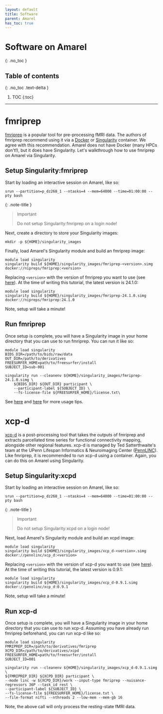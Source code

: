 ```yaml
---
layout: default
title: Software
parent: Amarel
has_toc: true
---
```


# Software on Amarel
{: .no_toc }

## Table of contents
{: .no_toc .text-delta }

1. TOC
{:toc}

---

# fmriprep

[fmriprep](https://fmriprep.org/en/stable/index.html) is a popular tool for pre-processing fMRI data. The authors of fmriprep recommend using it via a [Docker](https://www.docker.com/) or [Singularity](https://docs.sylabs.io/guides/3.5/user-guide/introduction.html) container. We agree with this recommendation. Amarel does not have Docker (many HPCs don't!), but it does have Singularity. Let's walkthrough how to use fmriprep on Amarel via Singularity.

## Setup Singularity:fmriprep

Start by loading an interactive session on Amarel, like so:

```shell
srun --partition=p_dz268_1 --ntasks=4 --mem=64000 --time=01:00:00 --pty bash
```

{: .note-title }
> Important
>
> Do not setup Singularity:fmriprep on a login node!

Next, create a directory to store your Singularity images:

```shell
mkdir -p ${HOME}/singularity_images
```

Finally, load Amarel's Singularity module and build an fmriprep image:

```shell
module load singularity
singularity build ${HOME}/singularity_images/fmriprep-<version>.simg docker://nipreps/fmriprep:<version>
```

Replacing `<version>` with the version of fmriprep you want to use (see [here](https://fmriprep.org/en/stable/changes.html)). At the time of writing this tutorial, the latest version is 24.1.0:

```shell
module load singularity
singularity build ${HOME}/singularity_images/fmriprep-24.1.0.simg docker://nipreps/fmriprep:24.1.0
```

Note, setup will take a minute!

## Run fmriprep

Once setup is complete, you will have a Singularity image in your home directory that you can use to run fmriprep. You can run it like so:

```shell
module load singularity
BIDS_DIR=/path/to/bids/raw/data
OUT_DIR=/path/to/derivatives
FREESURFER_HOME=path/to/freesurfer/install
SUBJECT_ID=sub-001

singularity run --cleanenv ${HOME}/singularity_images/fmriprep-24.1.0.simg \
    ${BIDS_DIR} ${OUT_DIR} participant \
    --participant-label ${SUBJECT_ID} \
    --fs-license-file ${FREESURFER_HOME}/license.txt\
```

See [here](https://fmriprep.org/en/stable/usage.html) and [here](https://www.nipreps.org/apps/singularity/) for more usage tips.

# xcp-d

[xcp-d](https://xcp-d.readthedocs.io/en/latest/index.html) is a post-processing tool that takes the outputs of fmriprep and extracts parcellated time series for functional connectivity mapping, alongside other regional features. xcp-d is managed by Ted Satterthwaite's team at the UPenn Lifespan Informatics & Neuroimaging Center ([PennLINC](https://www.pennlinc.io/)). Like fmriprep, it is recommended to run xcp-d using a container. Again, you can do this on Amarel using Singularity.

## Setup Singularity:xcpd

Start by loading an interactive session on Amarel, like so:

```shell
srun --partition=p_dz268_1 --ntasks=4 --mem=64000 --time=01:00:00 --pty bash
```

{: .note-title }
> Important
>
> Do not setup Singularity:xcpd on a login node!

Next, load Amarel's Singularity module and build an xcpd image:

```shell
module load singularity
singularity build ${HOME}/singularity_images/xcp_d-<version>.simg docker://pennlinc/xcp_d:<version>
```

Replacing `<version>` with the version of xcp-d you want to use (see [here](https://xcp-d.readthedocs.io/en/latest/changes.html)). At the time of writing this tutorial, the latest version is 0.9.1:

```shell
module load singularity
singularity build ${HOME}/singularity_images/xcp_d-0.9.1.simg docker://pennlinc/xcp_d:0.9.1
```

Note, setup will take a minute!

## Run xcp-d

Once setup is complete, you will have a Singularity image in your home directory that you can use to run xcp-d. Assuming you have already run fmriprep beforehand, you can run xcp-d like so:

```shell
module load singularity
FMRIPREP_DIR=/path/to/derivatives/fmriprep
XCPD_DIR=/path/to/derivatives/xcpd
FREESURFER_HOME=path/to/freesurfer/install
SUBJECT_ID=001

singularity run --cleanenv ${HOME}/singularity_images/xcp_d-0.9.1.simg \
${FMRIPREP_DIR} ${XCPD_DIR} participant \
--mode linc -w ${XCPD_DIR}/work --input-type fmriprep --nuisance-regressors 36P --task_id rest \
--participant-label ${SUBJECT_ID} \
--fs-license-file ${FREESURFER_HOME}/license.txt \
--file-format nifti --nthreads 2 --low-mem --mem-gb 16
```

Note, the above call will only process the resting-state fMRI data.
